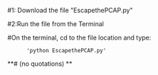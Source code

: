 
#1: Download the file "EscapethePCAP.py" 

#2:Run the file from the Terminal

  #On the terminal, cd to the file location and type:

  
          'python EscapethePCAP.py'


**#      (no quotations)
**

